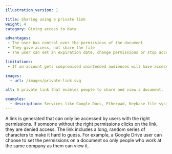 ```yaml
---
illustration_version: 1

title: Sharing using a private link
weight: 4
category: Giving access to data

advantages:
 - The user has control over the permissions of the document
 - They give access, not share the file
 - The user can set an expiration date, change permissions or stop access at any point

limitations:
 - If an account gets compromised unintended audiences will have access to the data

images:
  - url: /images/private-link.svg

alt: A private link that enables people to share and view a document.

examples:
  - description: Services like Google Docs, Etherpad, Keybase file system and Dropbox have link sharing options
---
```


A link is generated that can only be accessed by users with the right permissions. If someone without the right permissions clicks on the link, they are denied access. The link includes a long, random series of characters to make it hard to guess. For example, a Google Drive user can choose to set the permissions on a document so only people who work at the same company as them can view it.
